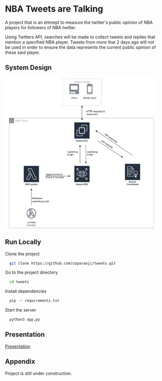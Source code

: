 # NBA Tweets are Talking

A project that is an ettmept to measure the twitter's public opinion of NBA players for followers of NBA twitter.

Using Twitters API, searches will be made to collect tweets and replies that mention a specified NBA player. Tweets from more that 2 days ago will not be used in order to ensure the data represents the current public opinion of these said player. 


## System Design

<p align="center">
<img src="public/Assets/labeled_diagram.png" width="600" height="500"></img>
</p>

## Run Locally

Clone the project

```bash
  git clone https://github.com/coparaoji/tweets.git
```

Go to the project directory

```bash
  cd tweets
```

Install dependencies

```bash
  pip -r requirements.txt
```

Start the server

```bash
  python3 app.py
```


## Presentation

[Presentation](https://docs.google.com/presentation/d/1Nb5vvN_XXGx6za1ZV8ilrjVG8_3qM_r5jGn9zps7m4o/edit?usp=sharing)


## Appendix

Project is still under construction.

